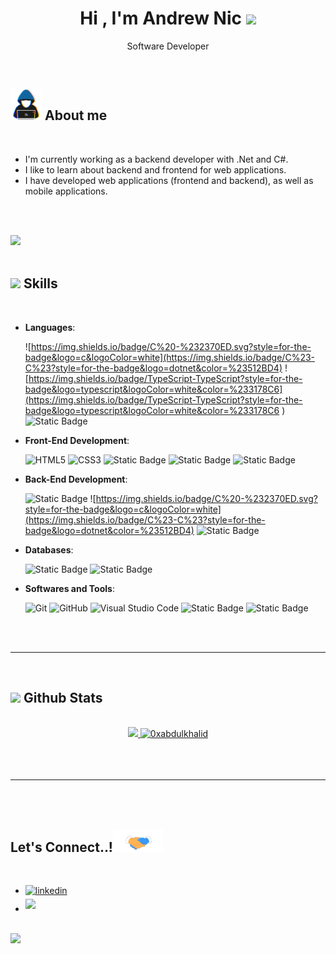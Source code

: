 
<h1 align="center"><b>Hi , I'm Andrew Nic  </b><img src="https://media.giphy.com/media/hvRJCLFzcasrR4ia7z/giphy.gif" width="35"></h1>
<p align="center">
  Software Developer
</p>


<br>



	
## <picture><img src = "https://github.com/0xAbdulKhalid/0xAbdulKhalid/raw/main/assets/mdImages/about_me.gif" width = 50px></picture> **About me**



<br>

- I'm currently working as a backend developer with .Net and C#.
- I like to learn about backend and frontend for web applications.
- I have developed web applications (frontend and backend), as well as mobile applications.

<br><br>

<img src="https://user-images.githubusercontent.com/73097560/115834477-dbab4500-a447-11eb-908a-139a6edaec5c.gif"><br><br>

## <img src="https://media2.giphy.com/media/QssGEmpkyEOhBCb7e1/giphy.gif?cid=ecf05e47a0n3gi1bfqntqmob8g9aid1oyj2wr3ds3mg700bl&rid=giphy.gif" width ="25"><b> Skills</b>
<br>

<p align="center">

- **Languages**:
    
    ![https://img.shields.io/badge/C%20-%232370ED.svg?style=for-the-badge&logo=c&logoColor=white](https://img.shields.io/badge/C%23-C%23?style=for-the-badge&logo=dotnet&color=%23512BD4)
  ![https://img.shields.io/badge/TypeScript-TypeScript?style=for-the-badge&logo=typescript&logoColor=white&color=%233178C6](https://img.shields.io/badge/TypeScript-TypeScript?style=for-the-badge&logo=typescript&logoColor=white&color=%233178C6
)
   ![Static Badge](https://img.shields.io/badge/JavaScript-Javascript?style=for-the-badge&logo=javascript&logoColor=white&color=%23f0db4f)
    
- **Front-End Development**:

   ![HTML5](https://img.shields.io/badge/HTML5%20-%23E34F26.svg?style=for-the-badge&logo=html5&logoColor=white)
   ![CSS3](https://img.shields.io/badge/CSS%20-%231572B6.svg?style=for-the-badge&logo=css3&logoColor=white)
   ![Static Badge](https://img.shields.io/badge/JavaScript-Javascript?style=for-the-badge&logo=javascript&logoColor=white&color=%23f0db4f)
   ![Static Badge](https://img.shields.io/badge/Angular-Angular?style=for-the-badge&logo=angular&logoColor=white&color=%23dd1b16)
   ![Static Badge](https://img.shields.io/badge/ReactJs-ReactJs?style=for-the-badge&logo=react&logoColor=white&color=%2361dafb)

- **Back-End Development**:
    
    ![Static Badge](https://img.shields.io/badge/%20-%20?style=for-the-badge&logo=dotnet&logoColor=white&label=ASP.NET&labelColor=%23512BD4&color=%23512BD4)
    ![https://img.shields.io/badge/C%20-%232370ED.svg?style=for-the-badge&logo=c&logoColor=white](https://img.shields.io/badge/C%23-C%23?style=for-the-badge&logo=dotnet&color=%23512BD4)
    ![Static Badge](https://img.shields.io/badge/NestJs-NestJs?style=for-the-badge&logo=nestjs&logoColor=white&color=%23E0234E)


- **Databases**:

    ![Static Badge](https://img.shields.io/badge/PostgreSQL-PostgreSQL?style=for-the-badge&logo=postgresql&logoColor=white&color=%230064a5)
    ![Static Badge](https://img.shields.io/badge/MySQL-MySQL?style=for-the-badge&logo=mysql&logoColor=white&color=%2300758F)

- **Softwares and Tools**:

    ![Git](https://img.shields.io/badge/git-%23F05033.svg?style=for-the-badge&logo=git&logoColor=white)
    ![GitHub](https://img.shields.io/badge/github-%23121011.svg?style=for-the-badge&logo=github&logoColor=white)
    ![Visual Studio Code](https://img.shields.io/badge/Visual%20Studio%20Code-0078d7.svg?style=for-the-badge&logo=visual-studio-code&logoColor=white)
    ![Static Badge](https://img.shields.io/badge/Visual%20Studio-Visual%20Studio?style=for-the-badge&logo=visualstudio&logoColor=white&labelColor=%23512BD4&color=%23512BD4)
    ![Static Badge](https://img.shields.io/badge/Postman-Postman?style=for-the-badge&logo=postman&logoColor=white&color=%23FF6C37)


</p>

<br>
<br>

-----

<br>


## <img src="https://media.giphy.com/media/iY8CRBdQXODJSCERIr/giphy.gif" width="35"><b> Github Stats </b>
<br>

<div align="center">

<a href="https://github.com/Andrew-Nic/">
  <img src="https://github-readme-stats.vercel.app/api?username=Andrew-Nic&include_all_commits=true&count_private=true&show_icons=true&line_height=20&title_color=7A7ADB&icon_color=2234AE&text_color=D3D3D3&bg_color=0,000000,130F40" width="450"/>
  <img src="https://github-readme-stats.vercel.app/api/top-langs?username=Andrew-Nic&show_icons=true&locale=en&layout=compact&line_height=20&title_color=7A7ADB&icon_color=2234AE&text_color=D3D3D3&bg_color=0,000000,130F40" width="375"  alt="0xabdulkhalid"/>

</a>
</div>

<br>
<br>
<br>

-----

<br>
<br>

## <b> Let's Connect..!</b><img src="https://github.com/0xAbdulKhalid/0xAbdulKhalid/raw/main/assets/mdImages/handshake.gif" width ="80">
<br>
<div align='left'>

<ul>

<li>
<a href="https://linkedin.com/in/andrew-nic-yah" target="_blank">
<img src="https://img.shields.io/badge/linkedin:  AndrewNic-%2300acee.svg?color=405DE6&style=for-the-badge&logo=linkedin&logoColor=white" alt=linkedin style="margin-bottom: 5px;"/>
</a>
</li>
<li>
<a href="mailto:andrewnicyah@gmail.com" target="_blank">
<img src="https://img.shields.io/badge/gmail:  AndrewNic-%23EA4335.svg?style=for-the-badge&logo=gmail&logoColor=white" t=mail style="margin-bottom: 5px;" />
</a>
</li>
	
</ul>
</div>

<br>
<img src="https://user-images.githubusercontent.com/73097560/115834477-dbab4500-a447-11eb-908a-139a6edaec5c.gif">



